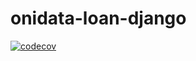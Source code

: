 # onidata-loan-django

[![codecov](https://codecov.io/gh/victoraugusto6/onidata-loan-django/branch/main/graph/badge.svg?token=9UIXZOAZ47)](https://codecov.io/gh/victoraugusto6/onidata-loan-django)
